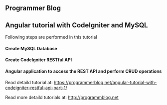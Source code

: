 ## Programmer Blog

## Angular tutorial with CodeIgniter and MySQL

Following steps are performed in this tutorial

#### Create MySQL Database

#### Create CodeIgniter RESTful API

#### Angular application to access the REST API and perform CRUD operations


Read detaild tutorial at: https://programmerblog.net/angular-tutorial-with-codeigniter-restful-api-part-1/

Read more detaild tutorials at: http://programmblog.net
